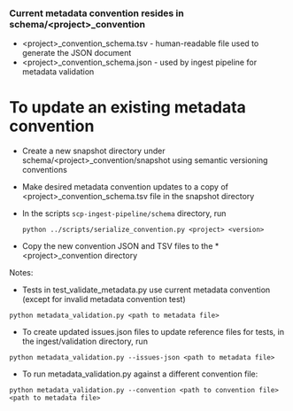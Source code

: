 ### Current metadata convention resides in schema/&lt;project&gt;_convention

* &lt;project&gt;_convention_schema.tsv - human-readable file used to generate the JSON document
* &lt;project&gt;_convention_schema.json - used by ingest pipeline for metadata validation

# To update an existing metadata convention

* Create a new snapshot directory under schema/&lt;project&gt;_convention/snapshot using semantic versioning conventions  

* Make desired metadata convention updates to a copy of &lt;project&gt;_convention_schema.tsv file in the snapshot directory  

* In the scripts `scp-ingest-pipeline/schema` directory, run

  ```
  python ../scripts/serialize_convention.py <project> <version>
  ```
  
* Copy the new convention JSON and TSV files to the * &lt;project&gt;_convention directory  
  
Notes:

* Tests in test_validate_metadata.py use current metadata convention (except for invalid metadata convention test)

```
python metadata_validation.py <path to metadata file>
```

* To create updated issues.json files to update reference files for tests, in the ingest/validation directory, run

```
python metadata_validation.py --issues-json <path to metadata file>
```

* To run metadata_validation.py against a different convention file:

```
python metadata_validation.py --convention <path to convention file> <path to metadata file>
```
